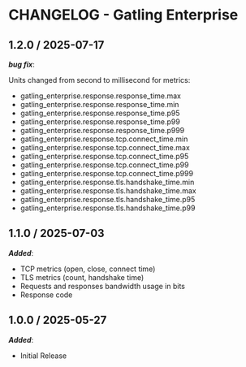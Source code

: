# CHANGELOG - Gatling Enterprise

## 1.2.0 / 2025-07-17

_**bug fix**_:

Units changed from second to millisecond for metrics:
* gatling_enterprise.response.response_time.max 
* gatling_enterprise.response.response_time.min 
* gatling_enterprise.response.response_time.p95 
* gatling_enterprise.response.response_time.p99 
* gatling_enterprise.response.response_time.p999
* gatling_enterprise.response.tcp.connect_time.min
* gatling_enterprise.response.tcp.connect_time.max
* gatling_enterprise.response.tcp.connect_time.p95
* gatling_enterprise.response.tcp.connect_time.p99
* gatling_enterprise.response.tcp.connect_time.p999
* gatling_enterprise.response.tls.handshake_time.min
* gatling_enterprise.response.tls.handshake_time.max
* gatling_enterprise.response.tls.handshake_time.p95
* gatling_enterprise.response.tls.handshake_time.p99

## 1.1.0 / 2025-07-03

_**Added**_:
* TCP metrics (open, close, connect time)
* TLS metrics (count, handshake time)
* Requests and responses bandwidth usage in bits
* Response code

## 1.0.0 / 2025-05-27

_**Added**_:

* Initial Release
